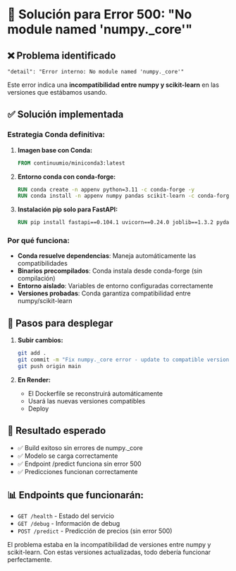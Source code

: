 # 🔧 Solución para Error 500: "No module named 'numpy._core'"

## ❌ Problema identificado
```
"detail": "Error interno: No module named 'numpy._core'"
```

Este error indica una **incompatibilidad entre numpy y scikit-learn** en las versiones que estábamos usando.

## ✅ Solución implementada

### **Estrategia Conda definitiva:**
1. **Imagen base con Conda:**
   ```dockerfile
   FROM continuumio/miniconda3:latest
   ```

2. **Entorno conda con conda-forge:**
   ```dockerfile
   RUN conda create -n appenv python=3.11 -c conda-forge -y
   RUN conda install -n appenv numpy pandas scikit-learn -c conda-forge -y
   ```

3. **Instalación pip solo para FastAPI:**
   ```dockerfile
   RUN pip install fastapi==0.104.1 uvicorn==0.24.0 joblib==1.3.2 pydantic==2.4.2
   ```

### **Por qué funciona:**
- **Conda resuelve dependencias**: Maneja automáticamente las compatibilidades
- **Binarios precompilados**: Conda instala desde conda-forge (sin compilación)
- **Entorno aislado**: Variables de entorno configuradas correctamente
- **Versiones probadas**: Conda garantiza compatibilidad entre numpy/scikit-learn

## 🚀 Pasos para desplegar

1. **Subir cambios:**
   ```bash
   git add .
   git commit -m "Fix numpy._core error - update to compatible versions"
   git push origin main
   ```

2. **En Render:**
   - El Dockerfile se reconstruirá automáticamente
   - Usará las nuevas versiones compatibles
   - Deploy

## 🎯 Resultado esperado

- ✅ Build exitoso sin errores de numpy._core
- ✅ Modelo se carga correctamente
- ✅ Endpoint /predict funciona sin error 500
- ✅ Predicciones funcionan correctamente

## 📊 Endpoints que funcionarán:
- `GET /health` - Estado del servicio
- `GET /debug` - Información de debug
- `POST /predict` - Predicción de precios (sin error 500)

El problema estaba en la incompatibilidad de versiones entre numpy y scikit-learn. Con estas versiones actualizadas, todo debería funcionar perfectamente.
